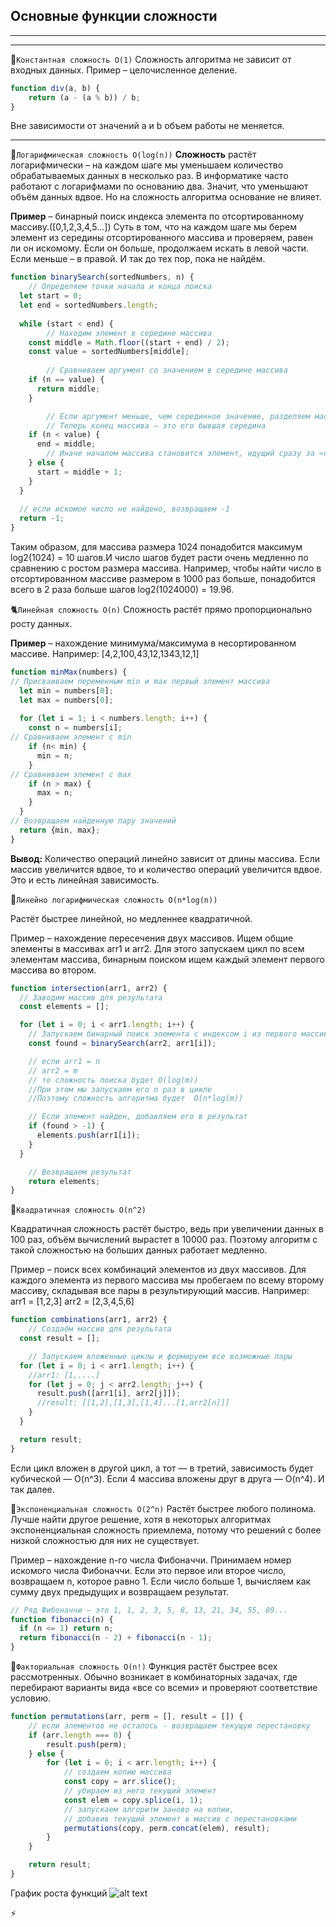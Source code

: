 ## Основные функции сложности 
---
---
🦥`Константная сложность О(1)`
Сложность алгоритма не зависит от входных данных.
Пример – целочисленное деление.
```javascript
function div(a, b) {
    return (a - (a % b)) / b;
}
```
Вне зависимости от значений a и b объем работы не меняется.

---

🐑`Логарифмическая сложность О(log(n))`
**Сложность** растёт логарифмически – на каждом шаге мы уменьшаем количество обрабатываемых данных в несколько раз. В информатике часто работают с логарифмами по основанию два. Значит, что уменьшают объём данных вдвое. Но на сложность алгоритма основание не влияет.

**Пример** – бинарный поиск индекса элемента по отсортированному массиву.([0,1,2,3,4,5...]) 
Суть в том, что на каждом шаге мы берем элемент из середины отсортированного массива и проверяем, равен ли он искомому. Если он больше, продолжаем искать в левой части. Если меньше – в правой. И так до тех пор, пока не найдём. 

```javascript
function binarySearch(sortedNumbers, n) {
    // Определяем точки начала и конца поиска
  let start = 0;
  let end = sortedNumbers.length;
    
  while (start < end) {
        // Находим элемент в середине массива
    const middle = Math.floor((start + end) / 2);
    const value = sortedNumbers[middle];
    
        // Сравниваем аргумент со значением в середине массива
    if (n == value) {
      return middle;
    }

        // Если аргумент меньше, чем серединное значение, разделяем массив пополам
        // Теперь конец массива — это его бывшая середина
    if (n < value) {
      end = middle;
        // Иначе началом массива становится элемент, идущий сразу за «серединой»
    } else {
      start = middle + 1;
    }
  }
  
  // если искомое число не найдено, возвращаем -1
  return -1;
} 
```
Таким образом, для массива размера 1024 понадобится максимум log2(1024) = 10 шагов.И число шагов будет расти очень медленно по сравнению с ростом размера массива. Например, чтобы найти число в отсортированном массиве размером в 1000 раз больше, понадобится всего в 2 раза больше шагов log2(1024000) = 19.96.


🐈`Линейная сложность О(n)`
Сложность растёт прямо пропорционально росту данных.

**Пример** – нахождение минимума/максимума в несортированном массиве. Например: [4,2,100,43,12,1343,12,1]
```javascript
function minMax(numbers) {
// Присваиваем переменным min и max первый элемент массива
  let min = numbers[0];
  let max = numbers[0];
 
  for (let i = 1; i < numbers.length; i++) {
    const n = numbers[i];
// Сравниваем элемент с min
    if (n< min) {
      min = n;
    }
// Сравниваем элемент с max
    if (n > max) {
      max = n;
    }
  }
// Возвращаем найденную пару значений 
  return {min, max};
}
```
**Вывод:** Количество операций линейно зависит от длины массива. Если массив увеличится вдвое, то и количество операций увеличится вдвое. Это и есть линейная зависимость.

🦘`Линейно логарифмическая сложность О(n*log(n))`

Растёт быстрее линейной, но медленнее квадратичной.

Пример – нахождение пересечения двух массивов. Ищем общие элементы в массивах arr1 и arr2. Для этого запускаем цикл по всем элементам массива, бинарным поиском ищем каждый элемент первого массива во втором.
```javascript
function intersection(arr1, arr2) {
  // Заводим массив для результата
  const elements = [];

  for (let i = 0; i < arr1.length; i++) {
    // Запускаем бинарный поиск элемента с индексом i из первого массива во втором
    const found = binarySearch(arr2, arr1[i]);

    // если arr1 = n
    // arr2 = m
    // то сложность поиска будет O(log(m))
    //При этом мы запускаем его n раз в цикле
    //Поэтому сложность алгоритма будет  O(n*log(m))

    // Если элемент найден, добавляем его в результат
    if (found > -1) {
      elements.push(arr1[i]);
    }
  }

    // Возвращаем результат
    return elements;
}
```
🐆`Квадратичная сложность O(n^2)`

Квадратичная сложность растёт быстро, ведь при увеличении данных в 100 раз, объём вычислений вырастет в 10000 раз. Поэтому алгоритм с такой сложностью на больших данных работает медленно.

Пример – поиск всех комбинаций элементов из двух массивов. Для каждого элемента из первого массива мы пробегаем по всему второму массиву, складывая все пары в результирующий массив.
Например:
arr1 = [1,2,3]
arr2 = [2,3,4,5,6]


```javascript
function combinations(arr1, arr2) {
    // Создаём массив для результата
  const result = [];

    // Запускаем вложенные циклы и формируем все возможные пары
  for (let i = 0; i < arr1.length; i++) {
    //arr1: [1,....]
    for (let j = 0; j < arr2.length; j++) {
      result.push([arr1[i], arr2[j]]);
      //result: [[1,2],[1,3],[1,4]...[1,arr2[n]]]
    }
  }

  return result;
}
```
Если цикл вложен в другой цикл, а тот — в третий, зависимость будет кубической — O(n^3). Если 4 массива вложены друг в друга — O(n^4). И так далее.

🚗`Экспоненциальная сложность О(2^n)`
Растёт быстрее любого полинома. Лучше найти другое решение, хотя в некоторых алгоритмах экспоненциальная сложность приемлема, потому что решений с более низкой сложностью для них не существует. 

Пример – нахождение n-го числа Фибоначчи. Принимаем номер искомого числа Фибоначчи. Если это первое или второе число, возвращаем n, которое равно 1. Если число больше 1, вычисляем как сумму двух предыдущих и возвращаем результат.

```javascript
// Ряд Фибоначчи — это 1, 1, 2, 3, 5, 8, 13, 21, 34, 55, 89...
function fibonacci(n) {
  if (n <= 1) return n;
  return fibonacci(n - 2) + fibonacci(n - 1);
}
```

🚀`Факториальная сложность О(n!)`
Функция растёт быстрее всех рассмотренных. Обычно возникает в комбинаторных задачах, где перебирают варианты вида «все со всеми» и проверяют соответствие условию.

```javascript
function permutations(arr, perm = [], result = []) {
    // если элементов не осталось - возвращаем текущую перестановку
    if (arr.length === 0) {
        result.push(perm);
    } else {
        for (let i = 0; i < arr.length; i++) {
            // создаем копию массива
            const copy = arr.slice();
            // убираем из него текущий элемент
            const elem = copy.splice(i, 1);
            // запускаем алгоритм заново на копии,
            // добавив текущий элемент в массив с перестановками
            permutations(copy, perm.concat(elem), result);
        }
    }

    return result;
}
```
График роста функций
![alt text](https://pictures.s3.yandex.net/resources/S1_02_01_grafic_v02_1588327443.png)


⚡




